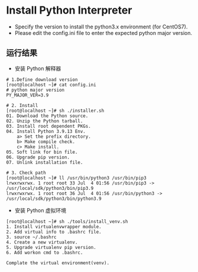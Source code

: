 # Install Python Interpreter
- Specify the version to install the python3.x environment (for CentOS7).
- Please edit the config.ini file to enter the expected python major version.


## 运行结果

- 安装 Python 解释器
```shell
# 1.Define download version
[root@localhost ~]# cat config.ini 
# python major version
PY_MAJOR_VER=3.9

# 2. Install
[root@localhost ~]# sh ./installer.sh
01. Download the Python source.
02. Unzip the Python tarball.
03. Install root dependent PKGs.
04. Install Python 3.9.13 Env.
    a> Set the prefix directory.
    b> Make compile check.
    c> Make install.
05. Soft link for bin file.
06. Upgrade pip version.
07. Unlink installation file.

# 3. Check path
[root@localhost ~]# ll /usr/bin/python3 /usr/bin/pip3
lrwxrwxrwx. 1 root root 33 Jul  4 01:56 /usr/bin/pip3 -> /usr/local/sdk/python3/bin/pip3.9
lrwxrwxrwx. 1 root root 36 Jul  4 01:56 /usr/bin/python3 -> /usr/local/sdk/python3/bin/python3.9
```

- 安装 Python 虚拟环境
```shell
[root@localhost ~]# sh ./tools/install_venv.sh
1. Install virtualenvwrapper module.
2. Add virtual info to .bashrc file.
3. source ~/.bashrc
4. Create a new virtualenv.
5. Upgrade virtualenv pip version.
6. Add workon cmd to .bashrc.

Complate the virtual environment(venv).
```

